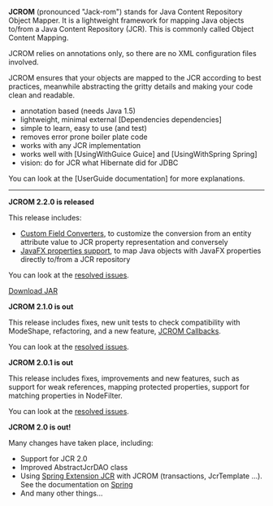 **JCROM** (pronounced "Jack-rom") stands for Java Content Repository Object Mapper. It is a lightweight framework for mapping Java objects to/from a Java Content Repository (JCR). This is commonly called Object Content Mapping.

JCROM relies on annotations only, so there are no XML configuration files involved.

JCROM ensures that your objects are mapped to the JCR according to best practices, meanwhile abstracting the gritty details and making your code clean and readable.

  * annotation based (needs Java 1.5)
  * lightweight, minimal external [Dependencies dependencies]
  * simple to learn, easy to use (and test)
  * removes error prone boiler plate code
  * works with any JCR implementation
  * works well with [UsingWithGuice Guice] and [UsingWithSpring Spring]
  * vision: do for JCR what Hibernate did for JDBC

You can look at the [UserGuide documentation] for more explanations.

------------------------------------------------------------------------------------------

**JCROM 2.2.0 is released**

This release includes:
  * [Custom Field Converters](https://code.google.com/p/jcrom/wiki/Properties#Custom_converter), to customize the conversion from an entity attribute value to JCR property representation and conversely
  * [JavaFX properties support](https://code.google.com/p/jcrom/wiki/JavaFXPropertiesSupport), to map Java objects with JavaFX properties directly to/from a JCR repository

You can look at the [resolved issues](http://code.google.com/p/jcrom/issues/list?can=1&q=label%3AMilestone-Release2.2.0).

[Download JAR](https://jcrom.googlecode.com/svn/repo/releases/org/jcrom/jcrom/2.2.0/jcrom-2.2.0.jar)

**JCROM 2.1.0 is out**

This release includes fixes, new unit tests to check compatibility with ModeShape, refactoring, and a new feature, [JCROM Callbacks](https://code.google.com/p/jcrom/wiki/JcromCallback).

You can look at the [resolved issues](http://code.google.com/p/jcrom/issues/list?can=1&q=label%3AMilestone-Release2.1.0).

**JCROM 2.0.1 is out**

This release includes fixes, improvements and new features, such as support for weak references, mapping protected properties, support for matching properties in NodeFilter.

You can look at the [resolved issues](http://code.google.com/p/jcrom/issues/list?can=1&q=label%3AMilestone-Release2.0.1).

**JCROM 2.0 is out!**

Many changes have taken place, including:

  * Support for JCR 2.0
  * Improved AbstractJcrDAO class
  * Using [Spring Extension JCR](http://se-jcr.sourceforge.net/guide.html) with JCROM (transactions, JcrTemplate ...). See the documentation on [Spring](https://code.google.com/p/jcrom/wiki/UsingWithSpring)
  * And many other things...

